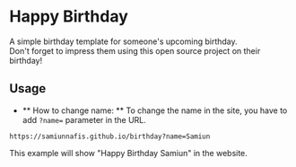 # Happy Birthday

A simple birthday template for someone's upcoming birthday.<br>
Don't forget to impress them using this open source project on their birthday!

## Usage
* ** How to change name: ** To change the name in the site, you have to add ``` ?name= ``` parameter in the URL.

```
https://samiunnafis.github.io/birthday?name=Samiun
```

This example will show "Happy Birthday Samiun" in the website.
